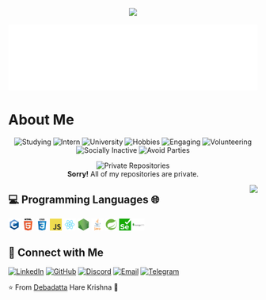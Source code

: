 <p align="center"><img src="https://i.imgur.com/A6bWGFl.gif"/></p>



<img src="https://github.com/datt03/MyInfo/blob/main/dynamic.svg"/>


<h1>About Me </h1>

<p align="center">
    <img src="https://img.shields.io/badge/Studying-4th%20year%20student-orange?style=flat&logo=study" alt="Studying">
    <img src="https://img.shields.io/badge/Intern-EPAM%20Systems-green?style=flat&logo=work" alt="Intern">
    <img src="https://img.shields.io/badge/University-S'O'A%20University-green?style=flat&logo=study" alt="University">
    <img src="https://img.shields.io/badge/Hobbies-Explore%20technology-red?style=flat&logo=technology" alt="Hobbies">
    <img src="https://img.shields.io/badge/Engaging-Student%20clubs-purple?style=flat&logo=clubs" alt="Engaging">
    <img src="https://img.shields.io/badge/Volunteering-Social%20initiatives-blue?style=flat&logo=volunteering" alt="Volunteering">
    <img src="https://img.shields.io/badge/Socially%20Inactive-Introvert-lightgrey?style=flat&logo=social" alt="Socially Inactive">
    <img src="https://img.shields.io/badge/Parties-Avoid-black?style=flat&logo=party" alt="Avoid Parties">
</p>


<p align="center">
  <img src="https://img.shields.io/badge/Status-Private%20Repositories-important?style=for-the-badge&logo=lock" alt="Private Repositories">
  <br>
  <strong>Sorry!</strong> All of my repositories are private.
</p>


<img align="right" src="https://github.com/rajput2107/rajput2107/blob/master/Assets/Developer.gif"/>

[//]: # (<h1>📊 Git Stats</h1>)

[//]: # ()
[//]: # (<p align="right">)

[//]: # ()
[//]: # (  ![Anurag's GitHub stats]&#40;https://github-readme-stats.vercel.app/api?username=datt03&show_icons=true&count_private=true&hide=stars&include_all_commits=true&theme=buefy&#41;)

[//]: # (</p>)

[//]: # ()
[//]: # (<img align='right' src="https://media.giphy.com/media/M9gbBd9nbDrOTu1Mqx/giphy.gif" width="230">)

<h2 align="left">💻 Programming Languages 🌐</h2>

<p align="left">
  <a href="https://en.wikipedia.org/wiki/C_(programming_language)"><img src="https://raw.githubusercontent.com/github/explore/master/topics/c/c.png" alt="C" width="24"></a>
  <a href="https://developer.mozilla.org/en-US/docs/Web/HTML"><img src="https://raw.githubusercontent.com/github/explore/master/topics/html/html.png" alt="HTML" width="24"></a>
  <a href="https://developer.mozilla.org/en-US/docs/Web/CSS"><img src="https://raw.githubusercontent.com/github/explore/master/topics/css/css.png" alt="CSS" width="24"></a>
  <a href="https://developer.mozilla.org/en-US/docs/Web/JavaScript"><img src="https://raw.githubusercontent.com/github/explore/master/topics/javascript/javascript.png" alt="JavaScript" width="24"></a>
  <a href="https://reactjs.org/"><img src="https://raw.githubusercontent.com/github/explore/master/topics/react/react.png" alt="React" width="24"></a>
  <a href="https://nodejs.org/"><img src="https://raw.githubusercontent.com/github/explore/master/topics/nodejs/nodejs.png" alt="Node.js" width="24"></a>
  <a href="https://www.java.com/"><img src="https://raw.githubusercontent.com/github/explore/master/topics/java/java.png" alt="Java" width="24"></a>
  <a href="https://spring.io/projects/spring-boot"><img src="https://raw.githubusercontent.com/github/explore/master/topics/spring-boot/spring-boot.png" alt="Spring Boot" width="24"></a>
  <a href="https://www.selenium.dev/"><img src="https://raw.githubusercontent.com/github/explore/master/topics/selenium/selenium.png" alt="Selenium" width="24"></a>
  <a href="https://www.mongodb.com/"><img src="https://raw.githubusercontent.com/github/explore/master/topics/mongodb/mongodb.png" alt="MongoDB" width="24"></a>
</p>

<h2 align="left">🤝 Connect with Me</h2>

<p align="left">
  <a href="https://www.linkedin.com/in/debadatta-pujhari-072a622b5" target="_blank"><img alt="LinkedIn" src="https://img.shields.io/badge/LinkedIn-www.linkedin.com/in/debadatta--pujhari--072a622b5-blue?style=flat&logo=linkedin"></a>
  <a href="https://github.com/datt03" target="_blank"><img alt="GitHub" src="https://img.shields.io/badge/GitHub-github.com/datt03-blue?style=flat&logo=github"></a>
  <a href="https://discord.com/users/debadatta0821" target="_blank"><img alt="Discord" src="https://img.shields.io/badge/Discord-debadatta0821-blue?style=flat&logo=discord"></a>
  <a href="mailto:debadattapujhari03@gmail.com"><img alt="Email" src="https://img.shields.io/badge/Email-debadattapujhari03@gmail.com-blue?style=flat&logo=gmail"></a>
  <a href="https://t.me/datt0616" target="_blank"><img alt="Telegram" src="https://img.shields.io/badge/Telegram-t.me/datt0616-blue?style=flat&logo=telegram"></a>
</p>


⭐️ From [Debadatta](https://github.com/datt03)    Hare Krishna 🙏

[//]: # (<p align="center">)

[//]: # (  <img src="https://github.com/thompsonemerson/thompsonemerson/raw/master/cover-thompson.png" />)

[//]: # (</p>)



